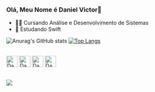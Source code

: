 ### Olá, Meu Nome é Daniel Victor👋

- 👨‍💻 Cursando Análise e Desenvolvimento de Sistemas
- 📕 Estudando Swift

![Anurag's GitHub stats](https://github-readme-stats.vercel.app/api?username=DanielVictor01&show_icons=true&theme=dark)
[![Top Langs](https://github-readme-stats.vercel.app/api/top-langs/?username=DanielVictor01&layout=compact&theme=dark)](https://github.com/anuraghazra/github-readme-stats)
<div>
  <div style="display: inline_block"><br>
        <img aling="center" alt="DanielHTML" height="30" width"40" src="https://cdn.jsdelivr.net/gh/devicons/devicon/icons/html5/html5-original.svg" />
        <img aling="center" alt="DanielHTML" height="30" width"40" src="https://cdn.jsdelivr.net/gh/devicons/devicon/icons/css3/css3-original.svg" />
        <img aling="center" alt="DanielJS" height="30" width"40" src="https://cdn.jsdelivr.net/gh/devicons/devicon/icons/javascript/javascript-original.svg" />
         <img  aling="center" alt="DanielSwift" height="30" width"40" src="https://cdn.jsdelivr.net/gh/devicons/devicon/icons/swift/swift-original.svg" />
          
       
  </div>
  
  ##
  
  <div>
    <a href= "https://www.linkedin.com/in/daniel-victor-103038209/" target="blank"><img src=https://img.shields.io/badge/LinkedIn-0077B5?style=for-the-badge&logo=linkedin&logoColor=white target="blank"></a>

